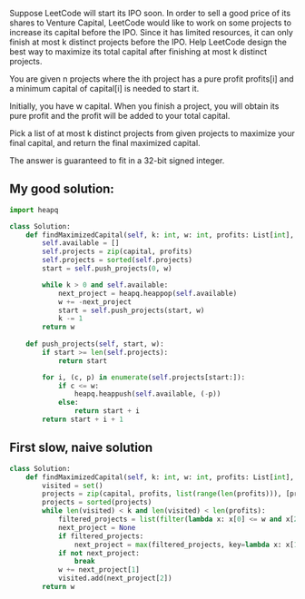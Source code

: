 Suppose LeetCode will start its IPO soon. In order to sell a good price of its shares to Venture Capital, LeetCode would like to work on some projects to increase its capital before the IPO. Since it has limited resources, it can only finish at most k distinct projects before the IPO. Help LeetCode design the best way to maximize its total capital after finishing at most k distinct projects.

You are given n projects where the ith project has a pure profit profits[i] and a minimum capital of capital[i] is needed to start it.

Initially, you have w capital. When you finish a project, you will obtain its pure profit and the profit will be added to your total capital.

Pick a list of at most k distinct projects from given projects to maximize your final capital, and return the final maximized capital.

The answer is guaranteed to fit in a 32-bit signed integer.

## My good solution:

```Python
import heapq

class Solution:
    def findMaximizedCapital(self, k: int, w: int, profits: List[int], capital: List[int]) -> int:
        self.available = []
        self.projects = zip(capital, profits)
        self.projects = sorted(self.projects)
        start = self.push_projects(0, w)

        while k > 0 and self.available:
            next_project = heapq.heappop(self.available)
            w += -next_project
            start = self.push_projects(start, w)
            k -= 1
        return w
    
    def push_projects(self, start, w):
        if start >= len(self.projects):
            return start

        for i, (c, p) in enumerate(self.projects[start:]):
            if c <= w:
                heapq.heappush(self.available, (-p))
            else:
                return start + i
        return start + i + 1
```

## First slow, naive solution

```Python
class Solution:
    def findMaximizedCapital(self, k: int, w: int, profits: List[int], capital: List[int]) -> int:
        visited = set()
        projects = zip(capital, profits, list(range(len(profits))), [profits[i] - capital[i] for i in range(len(capital))])
        projects = sorted(projects)
        while len(visited) < k and len(visited) < len(profits):
            filtered_projects = list(filter(lambda x: x[0] <= w and x[2] not in visited, projects))
            next_project = None
            if filtered_projects:
                next_project = max(filtered_projects, key=lambda x: x[1])
            if not next_project:
                break
            w += next_project[1]
            visited.add(next_project[2])
        return w
```
